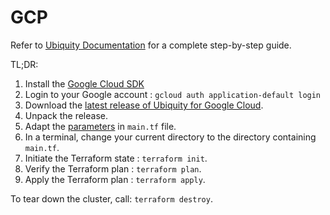 # GCP

Refer to [Ubiquity Documentation](https://github.com/ubiquitycluster/ubiquity/tree/main/docs) for a complete step-by-step guide.

TL;DR:
1. Install the [Google Cloud SDK](https://cloud.google.com/sdk/docs/downloads-interactive)
2. Login to your Google account : `gcloud auth application-default login`
3. Download the [latest release of Ubiquity for Google Cloud](https://github.com/ubiquitycluster/ubiquity/releases/latest).
4. Unpack the release.
5. Adapt the [parameters](https://github.com/ubiquitycluster/ubiquity/tree/main/docs#4-configuration) in `main.tf` file.
6. In a terminal, change your current directory to the directory containing `main.tf`.
7. Initiate the Terraform state : `terraform init`.
8. Verify the Terraform plan : `terraform plan`.
9. Apply the Terraform plan : `terraform apply`.

To tear down the cluster, call: `terraform destroy`.